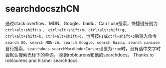 # searchdocszhCN
通过stack overflow、MDN、Google、baidu、Can I use搜索，快捷键分别为`ctrl+alt+shift+s` 、 `ctrl+alt+shift+m`、`ctrl+alt+shift+g`、`ctrl+alt+shift+b`、`ctrl+alt+shift+c`，也可按`F1`或`ctrl+shift+p`后输入命令`search SO`、`search MDN-zh`、`search Google`、`search Baidu`、`search caniuse`自行搜索，`searchdocs.searchWordUnderCursor`设置为`true`时，没有选中文字时会默认搜索光标下的单词。
感谢roblourens和他的searchdocs。
Thanks to roblourens and his/her searchdocs.